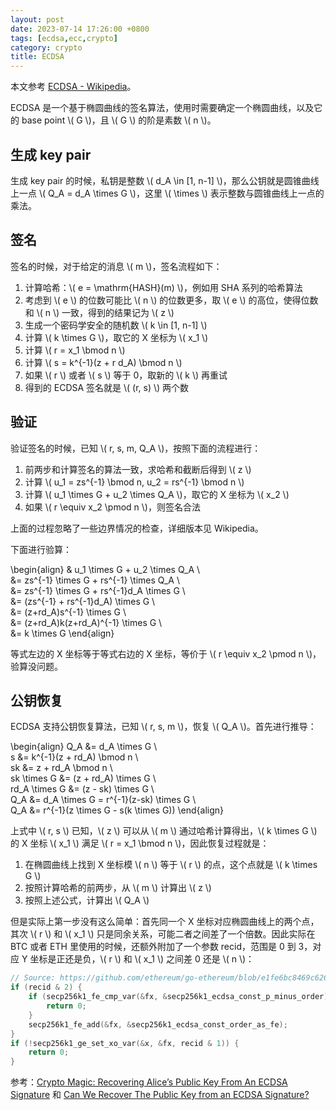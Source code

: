 ```yaml
---
layout: post
date: 2023-07-14 17:26:00 +0800
tags: [ecdsa,ecc,crypto]
category: crypto
title: ECDSA
---
```


本文参考 [ECDSA - Wikipedia](https://en.wikipedia.org/wiki/Elliptic_Curve_Digital_Signature_Algorithm)。

ECDSA 是一个基于椭圆曲线的签名算法，使用时需要确定一个椭圆曲线，以及它的 base point \\( G \\)，且 \\( G \\) 的阶是素数 \\( n \\)。

## 生成 key pair

生成 key pair 的时候，私钥是整数 \\( d_A \in [1, n-1] \\)，那么公钥就是圆锥曲线上一点 \\( Q_A = d_A \times G \\)，这里 \\( \times \\) 表示整数与圆锥曲线上一点的乘法。

## 签名

签名的时候，对于给定的消息 \\( m \\)，签名流程如下：

1. 计算哈希：\\( e = \mathrm{HASH}(m) \\)，例如用 SHA 系列的哈希算法
2. 考虑到 \\( e \\) 的位数可能比 \\( n \\) 的位数更多，取 \\( e \\) 的高位，使得位数和 \\( n \\) 一致，得到的结果记为 \\( z \\)
3. 生成一个密码学安全的随机数 \\( k \in [1, n-1] \\)
4. 计算 \\( k \times G \\)，取它的 X 坐标为 \\( x_1 \\)
5. 计算 \\( r = x_1 \bmod n \\)
6. 计算 \\( s = k^{-1}(z + r d_A) \bmod n \\)
7. 如果 \\( r \\) 或者 \\( s \\) 等于 0，取新的 \\( k \\) 再重试
8. 得到的 ECDSA 签名就是 \\( (r, s) \\) 两个数

## 验证

验证签名的时候，已知 \\( r, s, m, Q_A \\)，按照下面的流程进行：

1. 前两步和计算签名的算法一致，求哈希和截断后得到 \\( z \\)
2. 计算 \\( u_1 = zs^{-1} \bmod n, u_2 = rs^{-1} \bmod n \\)
3. 计算 \\( u_1 \times G + u_2 \times Q_A \\)，取它的 X 坐标为 \\( x_2 \\)
4. 如果 \\( r \equiv x_2 \pmod n \\)，则签名合法

上面的过程忽略了一些边界情况的检查，详细版本见 Wikipedia。

下面进行验算：

\begin{align}
& u_1 \times G + u_2 \times Q_A \\\
&= zs^{-1} \times G + rs^{-1} \times Q_A \\\
&= zs^{-1} \times G + rs^{-1}d_A \times G \\\
&= (zs^{-1} + rs^{-1}d_A) \times G \\\
&= (z+rd_A)s^{-1} \times G \\\
&= (z+rd_A)k(z+rd_A)^{-1} \times G \\\
&= k \times G
\end{align}

等式左边的 X 坐标等于等式右边的 X 坐标，等价于 \\( r \equiv x_2 \pmod n \\)，验算没问题。

## 公钥恢复

ECDSA 支持公钥恢复算法，已知 \\( r, s, m \\)，恢复 \\( Q_A \\)。首先进行推导：

\begin{align}
Q_A &= d_A \times G \\\
s &= k^{-1}(z + rd_A) \bmod n \\\
sk &= z + rd_A \bmod n \\\
sk \times G &= (z + rd_A) \times G \\\
rd_A \times G &= (z - sk) \times G \\\
Q_A &= d_A \times G = r^{-1}(z-sk) \times G \\\
Q_A &= r^{-1}(z \times G - s(k \times G))
\end{align}

上式中 \\( r, s \\) 已知，\\( z \\) 可以从 \\( m \\) 通过哈希计算得出，\\( k \times G \\) 的 X 坐标 \\( x_1 \\) 满足 \\( r = x_1 \bmod n \\)，因此恢复过程就是：

1. 在椭圆曲线上找到 X 坐标模 \\( n \\) 等于 \\( r \\) 的点，这个点就是 \\( k \times G \\)
2. 按照计算哈希的前两步，从 \\( m \\) 计算出 \\( z \\)
3. 按照上述公式，计算出 \\( Q_A \\)

但是实际上第一步没有这么简单：首先同一个 X 坐标对应椭圆曲线上的两个点，其次 \\( r \\) 和 \\( x_1 \\) 只是同余关系，可能二者之间差了一个倍数。因此实际在 BTC 或者 ETH 里使用的时候，还额外附加了一个参数 recid，范围是 0 到 3，对应 Y 坐标是正还是负，\\( r \\) 和 \\( x_1 \\) 之间差 0 还是 \\( n \\)：

```c
// Source: https://github.com/ethereum/go-ethereum/blob/e1fe6bc8469c626afaa86b1dfb819737e980a574/crypto/secp256k1/libsecp256k1/src/modules/recovery/main_impl.h#L104-L112
if (recid & 2) {
    if (secp256k1_fe_cmp_var(&fx, &secp256k1_ecdsa_const_p_minus_order) >= 0) {
        return 0;
    }
    secp256k1_fe_add(&fx, &secp256k1_ecdsa_const_order_as_fe);
}
if (!secp256k1_ge_set_xo_var(&x, &fx, recid & 1)) {
    return 0;
}
```

参考：[Crypto Magic: Recovering Alice’s Public Key From An ECDSA Signature](https://medium.com/asecuritysite-when-bob-met-alice/crypto-magic-recovering-alices-public-key-from-an-ecdsa-signature-e7193df8df6e) 和 [Can We Recover The Public Key from an ECDSA Signature?](https://medium.com/asecuritysite-when-bob-met-alice/can-we-recover-the-public-key-from-an-ecdsa-signature-7af4b56a8a0f)